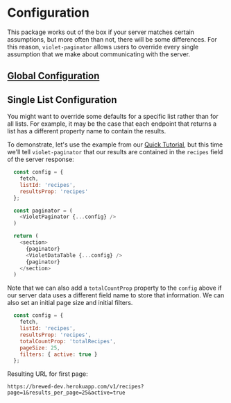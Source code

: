 # Configuration

This package works out of the box if your server matches certain assumptions, but more often than not, there will be some differences. For this reason, `violet-paginator` allows users to override every single assumption that we make about communicating with the server.

## [Global Configuration](global_configuration.md)

## Single List Configuration

You might want to override some defaults for a specific list rather than for all lists. For example, it may be the case that each endpoint that returns a list has a different property name to contain the results.

To demonstrate, let's use the example from our [Quick Tutorial](introduction.md), but this time we'll tell `violet-paginator` that our results are contained in the `recipes` field of the server response:

```javascript
  const config = {
    fetch,
    listId: 'recipes',
    resultsProp: 'recipes'
  };

  const paginator = (
    <VioletPaginator {...config} />
  )

  return (
    <section>
      {paginator}
      <VioletDataTable {...config} />
      {paginator}
    </section>
  )
```


Note that we can also add a `totalCountProp` property to the `config` above if our server data uses a different field name to store that information. We can also set an initial page size and initial filters.

```javascript
  const config = {
    fetch,
    listId: 'recipes',
    resultsProp: 'recipes',
    totalCountProp: 'totalRecipes',
    pageSize: 25,
    filters: { active: true }
  };
```

Resulting URL for first page:

```
https://brewed-dev.herokuapp.com/v1/recipes?page=1&results_per_page=25&active=true
```